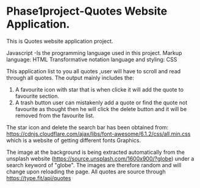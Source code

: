 # Phase1project-Quotes Website Application.

This is Quotes website  application project.

Javascript -Is the programming language used in this project.
Markup language: HTML
Transformative notation language and styling: CSS

This application list to you all quotes ,user will have to scroll and read through all  quotes. 
The output mainly includes the:
1. A favourite  icon with star that is when clicke it will add the quote to favourite section.
2. A trash button user can mistakenly add a quote or find the quote not favourite as thought then he will click the delete button and it will be removed from the favourite list.

The star icon and delete the search bar has been obtained from:   https://cdnjs.cloudflare.com/ajax/libs/font-awesome/6.1.2/css/all.min.css which is a website of getting different fonts Graphics.

The image at the background is being extracted automatically from the unsplash website (https://source.unsplash.com/1600x900/?globe) under a search keyword of "globe". The images are therefore random and will change upon reloading the page.
All quotes are source through https://type.fit/api/quotes


